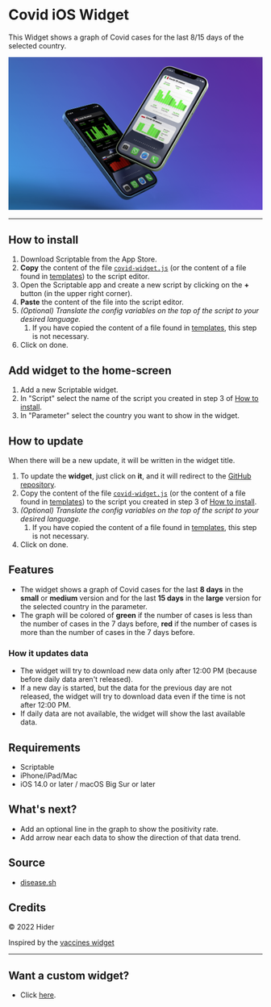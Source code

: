 # Covid iOS Widget
This Widget shows a graph of Covid cases for the last 8/15 days of the selected country. <br>

![Widgets Overview](./img/Mockup.png)

___

## How to install
1. Download Scriptable from the App Store.
2. **Copy** the content of the file [`covid-widget.js`](./covid-widget.js)
(or the content of a file found in [templates](./templates)) to the script editor.
3. Open the Scriptable app and create a new script by clicking on the **+** button 
(in the upper right corner).
4. **Paste** the content of the file into the script editor.
5. _(Optional) Translate the config variables on the top of the script to your desired language._
   1. If you have copied the content of a file found in [templates](./templates), this step is not necessary.
6. Click on done.

## Add widget to the home-screen
1. Add a new Scriptable widget.
2. In "Script" select the name of the script you created in step 3 of [How to install](#how-to-install).
3. In "Parameter" select the country you want to show in the widget.

## How to update
When there will be a new update, it will be written in the widget title. <br>

1. To update the **widget**, just click on **it**, and it will redirect to the [GitHub repository]('https://github.com/Hider-alt/covid-widget').
2. Copy the content of the file [`covid-widget.js`](./covid-widget.js) 
(or the content of a file found in [templates](./templates)) to the script you created in step 3 of [How to install](#how-to-install).
3. _(Optional) Translate the config variables on the top of the script to your desired language._
   1. If you have copied the content of a file found in [templates](./templates), this step is not necessary.
4. Click on done.

## Features
- The widget shows a graph of Covid cases for the last **8 days** in the **small** or **medium** version and 
for the last **15 days** in the **large** version for the selected country in the parameter.
- The graph will be colored of **green** if the number of cases is less than the number of cases in the 7 days before,
**red** if the number of cases is more than the number of cases in the 7 days before.

### How it updates data
- The widget will try to download new data only after 12:00 PM (because before daily data aren't released).
- If a new day is started, but the data for the previous day are not released, the widget will try to 
download data even if the time is not after 12:00 PM.
- If daily data are not available, the widget will show the last available data.

## Requirements
- Scriptable
- iPhone/iPad/Mac
- iOS 14.0 or later / macOS Big Sur or later

## What's next?
- Add an optional line in the graph to show the positivity rate.
- Add arrow near each data to show the direction of that data trend.

## Source
- [disease.sh](https://disease.sh/docs/?urls.primaryName=version%203.0.0)

## Credits
© 2022 Hider

Inspired by the [vaccines widget](https://github.com/DerLobi/impfdashboard-scriptable-widget)

___

## Want a custom widget?
- Click [here](https://it.fiverr.com/share/P04gAp).